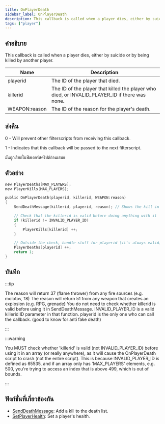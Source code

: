 ```yaml
---
title: OnPlayerDeath
sidebar_label: OnPlayerDeath
description: This callback is called when a player dies, either by suicide or by being killed by another player.
tags: ["player"]
---
```


## คำอธิบาย

This callback is called when a player dies, either by suicide or by being killed by another player.

| Name          | Description                                                                                   |
|---------------|-----------------------------------------------------------------------------------------------|
| playerid      | The ID of the player that died.                                                               |
| killerid      | The ID of the player that killed the player who died, or INVALID_PLAYER_ID if there was none. |
| WEAPON:reason | The ID of the reason for the player's death.                                                  |

## ส่งคืน

0 - Will prevent other filterscripts from receiving this callback.

1 - Indicates that this callback will be passed to the next filterscript.

มันถูกเรียกในฟิลเตอร์สคริปต์ก่อนเสมอ

## ตัวอย่าง

```c
new PlayerDeaths[MAX_PLAYERS];
new PlayerKills[MAX_PLAYERS];

public OnPlayerDeath(playerid, killerid, WEAPON:reason)
{
    SendDeathMessage(killerid, playerid, reason); // Shows the kill in the killfeed

    // Check that the killerid is valid before doing anything with it
    if (killerid != INVALID_PLAYER_ID)
    {
        PlayerKills[killerid] ++;
    }

    // Outside the check, handle stuff for playerid (it's always valid)
    PlayerDeaths[playerid] ++;
    return 1;
}
```

## บันทึก

:::tip

The reason will return 37 (flame thrower) from any fire sources (e.g. molotov, 18) The reason will return 51 from any weapon that creates an explosion (e.g. RPG, grenade) You do not need to check whether killerid is valid before using it in SendDeathMessage. INVALID_PLAYER_ID is a valid killerid ID parameter in that function. playerid is the only one who can call the callback. (good to know for anti fake death)

:::

:::warning

You MUST check whether 'killerid' is valid (not INVALID_PLAYER_ID) before using it in an array (or really anywhere), as it will cause the OnPlayerDeath script to crash (not the entire script). This is because INVALID_PLAYER_ID is defined as 65535, and if an array only has 'MAX_PLAYERS' elements, e.g. 500, you're trying to access an index that is above 499, which is out of bounds.

:::

## ฟังก์ชั่นที่เกี่ยวข้องกัน

- [SendDeathMessage](../functions/SendDeathMessage): Add a kill to the death list.
- [SetPlayerHealth](../functions/SetPlayerHealth): Set a player's health.
